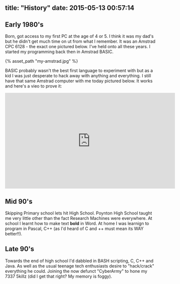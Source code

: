 title: "History"
date: 2015-05-13 00:57:14
---

## Early 1980's

Born, got access to my first PC at the age of 4 or 5. I think it was my dad's but he didn't get much time on ut from what I remember. It was an Amstrad CPC 6128 - the exact one pictured below. I've held onto all these years. I started my programming back then in Amstrad BASIC.

{% asset_path "my-amstrad.jpg" %}

BASIC probably wasn't the best first language to experiment with but as a kid I was just desperate to hack away with anything and everything. I still  have that same Amstrad computer with me today pictured below. It works and here's a vieo to prove it:

<iframe width="560" height="315" src="https://www.youtube.com/embed/yivH2Ee62ZA" frameborder="0" allowfullscreen></iframe>

## Mid 90's

Skipping Primary school lets hit High School. Poynton High School taught me very little other than the fact Research Machines were everywhere. At school I learnt how to make text **bold** in Word. At home I was learnign to program in Pascal, C++ (as I'd heard of C and ++ must mean its WAY better!!).

## Late 90's
Towards the end of high school I'd dabbled in BASH scripting, C, C++ and Java. As well as the usual teenage tech enthusiasts desire to "hack/crack" everything he could. Joining the now defunct "CyberArmy" to hone my 7337 5killz (did I get that right? My memory is foggy).
